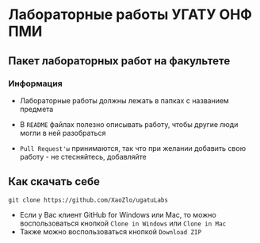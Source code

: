 Лабораторные работы УГАТУ ОНФ ПМИ
==========

Пакет лабораторных работ на факультете
----------

### Информация

* Лабораторные работы должны лежать в папках с названием предмета

* В `README` файлах полезно описывать работу, чтобы другие люди могли в ней разобраться

* `Pull Request'ы` принимаются, так что при желании добавить свою работу - не стесняйтесь, добавляйте

Как скачать себе
----------

    git clone https://github.com/XaoZlo/ugatuLabs

* Если у Вас клиент GitHub for Windows или Mac, то можно воспользоваться кнопкой `Clone in Windows` или `Clone in Mac`
* Также можно воспользоваться кнопкой `Download ZIP`
